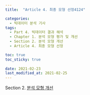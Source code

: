 ```yaml
---
title:  "Article 4. 최종 모형 선정4124"

categories:
  - 빅데이터 분석 기사
tags: 
  - Part 4. 빅데이터 결과 해석
  - Chapter 1. 분석 모형 평가 및 개선
  - Section 2. 분석 모형 개선
  - Article 4. 최종 모형 선정

toc: true
toc_sticky: true
 
date: 2021-02-23
last_modified_at: 2021-02-25
---
```


Section 2. [분석 모형 개선]()